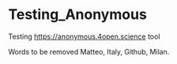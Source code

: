# Testing_Anonymous

Testing https://anonymous.4open.science tool

Words to be removed Matteo, Italy, Github, Milan.
